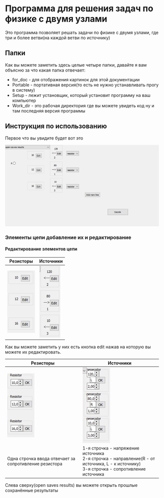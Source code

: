 # Программа для решения задач по физике с двумя узлами

Это программа позволяет решать задачи по физике с двумя узлами, где три и более ветви(на каждой ветви по источнику)

## Папки
Как вы можете заметить здесь целые четыре папки, давайте я вам объясню за что какая папка отвечает:

* for_doc - для отображения картинок для этой документации
* Portable - портативная версия(то есть не нужно устанавливать прогу в систему)
* Setup - лежит установщик, который установит программу на ваш компьютер
* Work_dir - это рабочая директория где вы можете увидеть код ну и там последняя версия программы


## Инструкция по использованию

Первое что вы увидите будет вот это 

![](for_doc/screen.png)

### Элементы цепи добавление их и редактирование
#### Редактирование элементов цепи
Резисторы | Источники
------------ | -------------
![](for_doc/resistors.JPG) | ![](for_doc/generators.JPG)
Как вы можете заметить у них есть кнопка edit нажав на которую вы можете их редактировать.

Резисторы | Источники
------------ | -------------
![](for_doc/resistors_edit.JPG) | ![](for_doc/generators_edit.JPG)
Одна строчка ввода отвечает за сопротивление резистора | 1-я строчка - напряжение источника <br /> 2-я строчка - направление(R - от источника, L - к источнику) <br /> 3-я строчка - сопротивление источника




Слева сверху(open saves results) вы можете открыть прошлые сохранённые результаты

